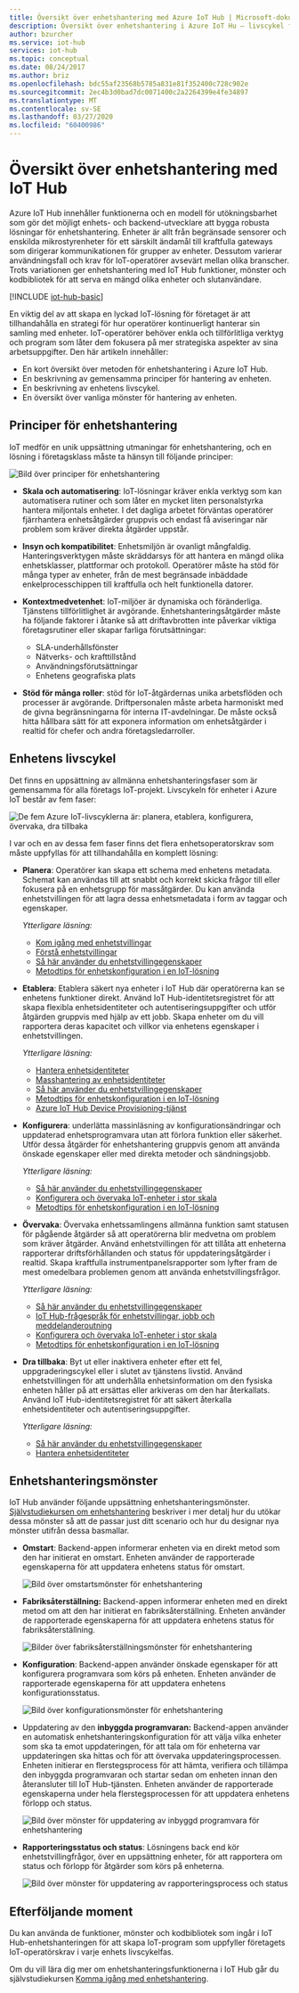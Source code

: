 ```yaml
---
title: Översikt över enhetshantering med Azure IoT Hub | Microsoft-dokument
description: Översikt över enhetshantering i Azure IoT Hu – livscykel för företagsenheter och enhetshanteringsmönster som omstart, fabriksåterställning, uppdatering av den inbyggda programvaran, konfiguration, enhetstvillingar, frågor, jobb.
author: bzurcher
ms.service: iot-hub
services: iot-hub
ms.topic: conceptual
ms.date: 08/24/2017
ms.author: briz
ms.openlocfilehash: bdc55af23568b5785a831e81f352400c728c902e
ms.sourcegitcommit: 2ec4b3d0bad7dc0071400c2a2264399e4fe34897
ms.translationtype: MT
ms.contentlocale: sv-SE
ms.lasthandoff: 03/27/2020
ms.locfileid: "60400986"
---
```

# <a name="overview-of-device-management-with-iot-hub"></a>Översikt över enhetshantering med IoT Hub

Azure IoT Hub innehåller funktionerna och en modell för utökningsbarhet som gör det möjligt enhets- och backend-utvecklare att bygga robusta lösningar för enhetshantering. Enheter är allt från begränsade sensorer och enskilda mikrostyrenheter för ett särskilt ändamål till kraftfulla gateways som dirigerar kommunikationen för grupper av enheter.  Dessutom varierar användningsfall och krav för IoT-operatörer avsevärt mellan olika branscher.  Trots variationen ger enhetshantering med IoT Hub funktioner, mönster och kodbibliotek för att serva en mängd olika enheter och slutanvändare.

[!INCLUDE [iot-hub-basic](../../includes/iot-hub-basic-partial.md)]

En viktig del av att skapa en lyckad IoT-lösning för företaget är att tillhandahålla en strategi för hur operatörer kontinuerligt hanterar sin samling med enheter. IoT-operatörer behöver enkla och tillförlitliga verktyg och program som låter dem fokusera på mer strategiska aspekter av sina arbetsuppgifter. Den här artikeln innehåller:

* En kort översikt över metoden för enhetshantering i Azure IoT Hub.
* En beskrivning av gemensamma principer för hantering av enheten.
* En beskrivning av enhetens livscykel.
* En översikt över vanliga mönster för hantering av enheten.

## <a name="device-management-principles"></a>Principer för enhetshantering

IoT medför en unik uppsättning utmaningar för enhetshantering, och en lösning i företagsklass måste ta hänsyn till följande principer:

![Bild över principer för enhetshantering](media/iot-hub-device-management-overview/image4.png)

* **Skala och automatisering**: IoT-lösningar kräver enkla verktyg som kan automatisera rutiner och som låter en mycket liten personalstyrka hantera miljontals enheter. I det dagliga arbetet förväntas operatörer fjärrhantera enhetsåtgärder gruppvis och endast få aviseringar när problem som kräver direkta åtgärder uppstår.

* **Insyn och kompatibilitet**: Enhetsmiljön är ovanligt mångfaldig. Hanteringsverktygen måste skräddarsys för att hantera en mängd olika enhetsklasser, plattformar och protokoll. Operatörer måste ha stöd för många typer av enheter, från de mest begränsade inbäddade enkelprocesschippen till kraftfulla och helt funktionella datorer.

* **Kontextmedvetenhet**: IoT-miljöer är dynamiska och föränderliga. Tjänstens tillförlitlighet är avgörande. Enhetshanteringsåtgärder måste ha följande faktorer i åtanke så att driftavbrotten inte påverkar viktiga företagsrutiner eller skapar farliga förutsättningar:

    * SLA-underhållsfönster
    * Nätverks- och krafttillstånd
    * Användningsförutsättningar
    * Enhetens geografiska plats

* **Stöd för många roller**: stöd för IoT-åtgärdernas unika arbetsflöden och processer är avgörande. Driftpersonalen måste arbeta harmoniskt med de givna begränsningarna för interna IT-avdelningar.  De måste också hitta hållbara sätt för att exponera information om enhetsåtgärder i realtid för chefer och andra företagsledarroller. 

## <a name="device-lifecycle"></a>Enhetens livscykel
Det finns en uppsättning av allmänna enhetshanteringsfaser som är gemensamma för alla företags IoT-projekt. Livscykeln för enheter i Azure IoT består av fem faser:

![De fem Azure IoT-livscyklerna är: planera, etablera, konfigurera, övervaka, dra tillbaka](./media/iot-hub-device-management-overview/image5.png)

I var och en av dessa fem faser finns det flera enhetsoperatorskrav som måste uppfyllas för att tillhandahålla en komplett lösning:

* **Planera**: Operatörer kan skapa ett schema med enhetens metadata. Schemat kan användas till att snabbt och korrekt skicka frågor till eller fokusera på en enhetsgrupp för massåtgärder. Du kan använda enhetstvillingen för att lagra dessa enhetsmetadata i form av taggar och egenskaper.
  
    *Ytterligare läsning:* 
    * [Kom igång med enhetstvillingar](iot-hub-node-node-twin-getstarted.md)
    * [Förstå enhetstvillingar](iot-hub-devguide-device-twins.md)
    * [Så här använder du enhetstvillingegenskaper](tutorial-device-twins.md)
    * [Metodtips för enhetskonfiguration i en IoT-lösning](iot-hub-configuration-best-practices.md)

* **Etablera**: Etablera säkert nya enheter i IoT Hub där operatörerna kan se enhetens funktioner direkt.  Använd IoT Hub-identitetsregistret för att skapa flexibla enhetsidentiteter och autentiseringsuppgifter och utför åtgärden gruppvis med hjälp av ett jobb. Skapa enheter om du vill rapportera deras kapacitet och villkor via enhetens egenskaper i enhetstvillingen.
  
    *Ytterligare läsning:* 
    * [Hantera enhetsidentiteter](iot-hub-devguide-identity-registry.md)
    * [Masshantering av enhetsidentiteter](iot-hub-bulk-identity-mgmt.md)
    * [Så här använder du enhetstvillingegenskaper](tutorial-device-twins.md)
    * [Metodtips för enhetskonfiguration i en IoT-lösning](iot-hub-configuration-best-practices.md)
    * [Azure IoT Hub Device Provisioning-tjänst](https://azure.microsoft.com/documentation/services/iot-dps)

* **Konfigurera**: underlätta massinläsning av konfigurationsändringar och uppdaterad enhetsprogramvara utan att förlora funktion eller säkerhet. Utför dessa åtgärder för enhetshantering gruppvis genom att använda önskade egenskaper eller med direkta metoder och sändningsjobb.
  
    *Ytterligare läsning:*
    * [Så här använder du enhetstvillingegenskaper](tutorial-device-twins.md)
    * [Konfigurera och övervaka IoT-enheter i stor skala](iot-hub-auto-device-config.md)
    * [Metodtips för enhetskonfiguration i en IoT-lösning](iot-hub-configuration-best-practices.md)

* **Övervaka**: Övervaka enhetssamlingens allmänna funktion samt statusen för pågående åtgärder så att operatörerna blir medvetna om problem som kräver åtgärder.  Använd enhetstvillingen för att tillåta att enheterna rapporterar driftsförhållanden och status för uppdateringsåtgärder i realtid. Skapa kraftfulla instrumentpanelsrapporter som lyfter fram de mest omedelbara problemen genom att använda enhetstvillingsfrågor.
  
    *Ytterligare läsning:* 
    * [Så här använder du enhetstvillingegenskaper](tutorial-device-twins.md)
    * [IoT Hub-frågespråk för enhetstvillingar, jobb och meddelanderoutning](iot-hub-devguide-query-language.md)
    * [Konfigurera och övervaka IoT-enheter i stor skala](iot-hub-auto-device-config.md)
    * [Metodtips för enhetskonfiguration i en IoT-lösning](iot-hub-configuration-best-practices.md)

* **Dra tillbaka**: Byt ut eller inaktivera enheter efter ett fel, uppgraderingscykel eller i slutet av tjänstens livstid.  Använd enhetstvillingen för att underhålla enhetsinformation om den fysiska enheten håller på att ersättas eller arkiveras om den har återkallats. Använd IoT Hub-identitetsregistret för att säkert återkalla enhetsidentiteter och autentiseringsuppgifter.
  
    *Ytterligare läsning:* 
    * [Så här använder du enhetstvillingegenskaper](tutorial-device-twins.md)
    * [Hantera enhetsidentiteter](iot-hub-devguide-identity-registry.md)

## <a name="device-management-patterns"></a>Enhetshanteringsmönster

IoT Hub använder följande uppsättning enhetshanteringsmönster. [Självstudiekursen om enhetshantering](iot-hub-node-node-device-management-get-started.md) beskriver i mer detalj hur du utökar dessa mönster så att de passar just ditt scenario och hur du designar nya mönster utifrån dessa basmallar.

* **Omstart**: Backend-appen informerar enheten via en direkt metod som den har initierat en omstart.  Enheten använder de rapporterade egenskaperna för att uppdatera enhetens status för omstart.
  
    ![Bild över omstartsmönster för enhetshantering](./media/iot-hub-device-management-overview/reboot-pattern.png)

* **Fabriksåterställning:** Backend-appen informerar enheten med en direkt metod om att den har initierat en fabriksåterställning. Enheten använder de rapporterade egenskaperna för att uppdatera enhetens status för fabriksåterställning.
  
    ![Bilder över fabriksåterställningsmönster för enhetshantering](./media/iot-hub-device-management-overview/facreset-pattern.png)

* **Konfiguration**: Backend-appen använder önskade egenskaper för att konfigurera programvara som körs på enheten. Enheten använder de rapporterade egenskaperna för att uppdatera enhetens konfigurationsstatus.
  
    ![Bild över konfigurationsmönster för enhetshantering](./media/iot-hub-device-management-overview/configuration-pattern.png)

* Uppdatering av den **inbyggda programvaran:** Backend-appen använder en automatisk enhetshanteringskonfiguration för att välja vilka enheter som ska ta emot uppdateringen, för att tala om för enheterna var uppdateringen ska hittas och för att övervaka uppdateringsprocessen. Enheten initierar en flerstegsprocess för att hämta, verifiera och tillämpa den inbyggda programvaran och startar sedan om enheten innan den återansluter till IoT Hub-tjänsten. Enheten använder de rapporterade egenskaperna under hela flerstegsprocessen för att uppdatera enhetens förlopp och status.
  
    ![Bild över mönster för uppdatering av inbyggd programvara för enhetshantering](media/iot-hub-device-management-overview/fwupdate-pattern.png)

* **Rapporteringsstatus och status**: Lösningens back end kör enhetstvillingfrågor, över en uppsättning enheter, för att rapportera om status och förlopp för åtgärder som körs på enheterna.
  
    ![Bild över mönster för uppdatering av rapporteringsprocess och status](./media/iot-hub-device-management-overview/report-progress-pattern.png)

## <a name="next-steps"></a>Efterföljande moment

Du kan använda de funktioner, mönster och kodbibliotek som ingår i IoT Hub-enhetshanteringen för att skapa IoT-program som uppfyller företagets IoT-operatörskrav i varje enhets livscykelfas.

Om du vill lära dig mer om enhetshanteringsfunktionerna i IoT Hub går du självstudiekursen [Komma igång med enhetshantering](iot-hub-node-node-device-management-get-started.md).